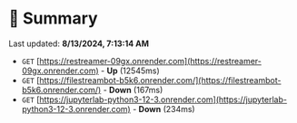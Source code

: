 # 📖 Summary
Last updated: **8/13/2024, 7:13:14 AM**

- `GET` [https://restreamer-09gx.onrender.com](https://restreamer-09gx.onrender.com) - **Up** (12545ms)
- `GET` [https://filestreambot-b5k6.onrender.com/](https://filestreambot-b5k6.onrender.com/) - **Down** (167ms)
- `GET` [https://jupyterlab-python3-12-3.onrender.com](https://jupyterlab-python3-12-3.onrender.com) - **Down** (234ms)
